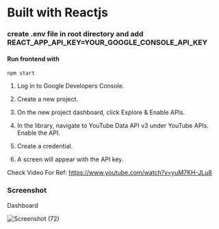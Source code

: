# Built with Reactjs

### create .env file in root directory and add REACT_APP_API_KEY=YOUR_GOOGLE_CONSOLE_API_KEY

#### Run frontend with

```npm start```

1. Log in to Google Developers Console.
2. Create a new project.
3. On the new project dashboard, click Explore & Enable APIs.
4. In the library, navigate to YouTube Data API v3 under YouTube APIs.
Enable the API.

5. Create a credential.
6. A screen will appear with the API key.

Check Video For Ref: https://www.youtube.com/watch?v=yuM7KH-JLu8

### Screenshot

Dashboard

![Screenshot (72)](https://user-images.githubusercontent.com/67114280/177303685-3542b24b-446f-413a-9b37-4b76c703d381.png)
